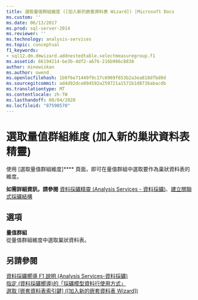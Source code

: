 ```yaml
---
title: 選取量值群組維度 ([加入新的嵌套資料表 Wizard]) |Microsoft Docs
ms.custom: ''
ms.date: 06/13/2017
ms.prod: sql-server-2014
ms.reviewer: ''
ms.technology: analysis-services
ms.topic: conceptual
f1_keywords:
- sql12.dm.dmwizard.addnestedtable.selectmeasuregroup.f1
ms.assetid: 66194214-be3b-4df2-a676-216b986c8838
author: minewiskan
ms.author: owend
ms.openlocfilehash: 1b0f6e71449f9c17c6969f653b2a3ea818dfbd0d
ms.sourcegitcommit: ad4d92dce894592a259721a1571b1d8736abacdb
ms.translationtype: MT
ms.contentlocale: zh-TW
ms.lasthandoff: 08/04/2020
ms.locfileid: "87598570"
---
```

# <a name="select-a-measure-group-dimension-add-new-nested-table-wizard"></a>選取量值群組維度 (加入新的巢狀資料表精靈)
  使用 [選取量值群組維度]**** 頁面，即可在量值群組中選取要作為巢狀資料表的維度。  
  
 **如需詳細資訊，請參閱** [資料採礦精靈 &#40;Analysis Services - 資料採礦&#41;](data-mining/data-mining-wizard-analysis-services-data-mining.md)、[建立關聯式採礦結構](data-mining/create-a-relational-mining-structure.md)  
  
## <a name="options"></a>選項  
 **量值群組**  
 從量值群組維度中選取巢狀資料表。  
  
## <a name="see-also"></a>另請參閱  
 [資料採礦嚮導 F1 說明 &#40;Analysis Services-資料採礦&#41;](data-mining-wizard-f1-help-analysis-services-data-mining.md)   
 [指定 &#40;資料採礦嚮導&#41;的「採礦模型資料行使用方式」](specify-mining-model-column-usage-data-mining-wizard.md)   
 [選取 [嵌套資料表索引鍵] &#40;[加入新的嵌套資料表 Wizard]&#41;](select-nested-table-key-add-new-nested-table-wizard.md)  
  
  
